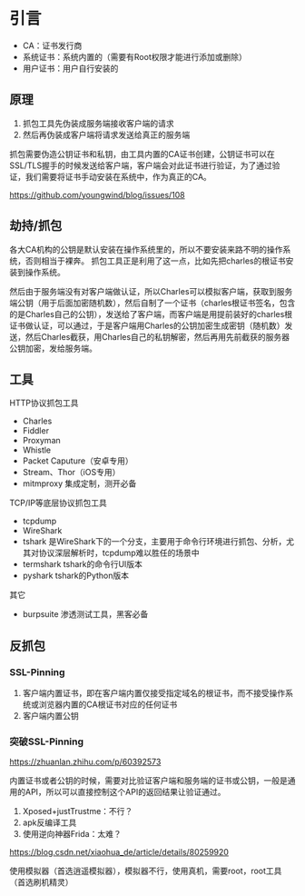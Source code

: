 # 引言

- CA：证书发行商
- 系统证书：系统内置的（需要有Root权限才能进行添加或删除）
- 用户证书：用户自行安装的

## 原理

1. 抓包工具先伪装成服务端接收客户端的请求
2. 然后再伪装成客户端将请求发送给真正的服务端

抓包需要伪造公钥证书和私钥，由工具内置的CA证书创建，公钥证书可以在SSL/TLS握手的时候发送给客户端，客户端会对此证书进行验证，为了通过验证，我们需要将证书手动安装在系统中，作为真正的CA。

<https://github.com/youngwind/blog/issues/108>

## 劫持/抓包

各大CA机构的公钥是默认安装在操作系统里的，所以不要安装来路不明的操作系统，否则相当于裸奔。
抓包工具正是利用了这一点，比如先把charles的根证书安装到操作系统。

然后由于服务端没有对客户端做认证，所以Charles可以模拟客户端，获取到服务端公钥（用于后面加密随机数），然后自制了一个证书（charles根证书签名，包含的是Charles自己的公钥），发送给了客户端，而客户端是用提前装好的charles根证书做认证，可以通过，于是客户端用Charles的公钥加密生成密钥（随机数）发送，然后Charles截获，用Charles自己的私钥解密，然后再用先前截获的服务器公钥加密，发给服务端。

## 工具

HTTP协议抓包工具

- Charles
- Fiddler
- Proxyman
- Whistle
- Packet Caputure（安卓专用）
- Stream、Thor（iOS专用）
- mitmproxy 集成定制，测开必备

TCP/IP等底层协议抓包工具

- tcpdump
- WireShark
- tshark 是WireShark下的一个分支，主要用于命令行环境进行抓包、分析，尤其对协议深层解析时，tcpdump难以胜任的场景中
- termshark tshark的命令行UI版本
- pyshark tshark的Python版本

其它

- burpsuite 渗透测试工具，黑客必备

## 反抓包

### SSL-Pinning

1. 客户端内置证书，即在客户端内置仅接受指定域名的根证书，而不接受操作系统或浏览器内置的CA根证书对应的任何证书
2. 客户端内置公钥

### 突破SSL-Pinning

<https://zhuanlan.zhihu.com/p/60392573>

内置证书或者公钥的时候，需要对比验证客户端和服务端的证书或公钥，一般是通用的API，所以可以直接控制这个API的返回结果让验证通过。

1. Xposed+justTrustme：不行？
2. apk反编译工具
3. 使用逆向神器Frida：太难？

<https://blog.csdn.net/xiaohua_de/article/details/80259920>

使用模拟器（首选逍遥模拟器），模拟器不行，使用真机，需要root，root工具（首选刷机精灵）
